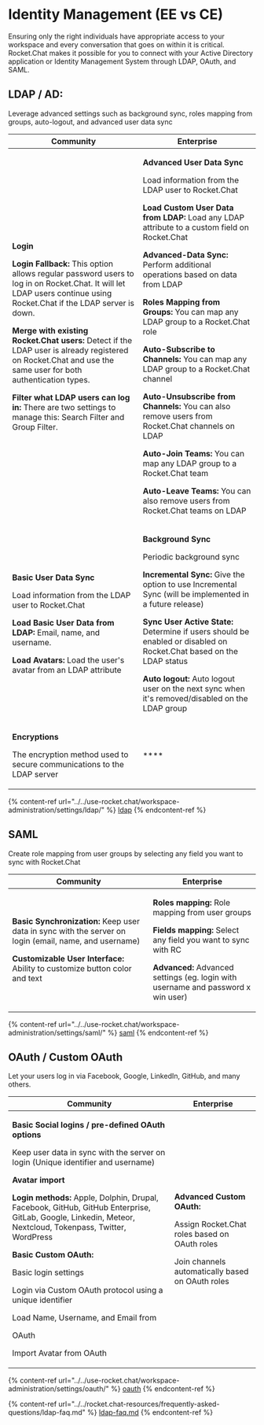 # Identity Management (EE vs CE)

Ensuring only the right individuals have appropriate access to your workspace and every conversation that goes on within it is critical. Rocket.Chat makes it possible for you to connect with your Active Directory application or Identity Management System through LDAP, OAuth, and SAML.&#x20;

## **LDAP / AD:**  <a href="#ldap3" id="ldap3"></a>

Leverage advanced settings such as background sync, roles mapping from groups, auto-logout, and advanced user data sync

| Community                                                                                                                                                                                                                                                                                                                                                                                                                                                                                                                                                                                                                                                                     | Enterprise                                                                                                                                                                                                                                                                                                                                                                                                                                                                                                                                                                                                                                                                                                                                                                                                                                                                               |
| ----------------------------------------------------------------------------------------------------------------------------------------------------------------------------------------------------------------------------------------------------------------------------------------------------------------------------------------------------------------------------------------------------------------------------------------------------------------------------------------------------------------------------------------------------------------------------------------------------------------------------------------------------------------------------- | ---------------------------------------------------------------------------------------------------------------------------------------------------------------------------------------------------------------------------------------------------------------------------------------------------------------------------------------------------------------------------------------------------------------------------------------------------------------------------------------------------------------------------------------------------------------------------------------------------------------------------------------------------------------------------------------------------------------------------------------------------------------------------------------------------------------------------------------------------------------------------------------- |
| <p><strong>Login</strong></p><p><strong></strong></p><p><strong>Login Fallback:</strong> This option allows regular password users to log in on Rocket.Chat. It will let LDAP users continue using Rocket.Chat if the LDAP server is down.</p><p><strong>Merge with existing Rocket.Chat users:</strong> Detect if the LDAP user is already registered on Rocket.Chat and use the same user for both authentication types.</p><p><strong>Filter what LDAP users can log in:</strong> There are two settings to manage this: Search Filter and Group Filter.</p><p></p><p><strong></strong></p><p><strong></strong></p><p></p><p><strong></strong></p><p><strong></strong></p> | <p></p><p><strong>Advanced User Data Sync</strong></p><p><strong></strong></p><p>Load information from the LDAP user to Rocket.Chat</p><p><strong>Load Custom User Data from LDAP:</strong> Load any LDAP attribute to a custom field on Rocket.Chat</p><p><strong>Advanced-Data Sync:</strong> Perform additional operations based on data from LDAP</p><p><strong>Roles Mapping from Groups:</strong> You can map any LDAP group to a Rocket.Chat role</p><p><strong>Auto-Subscribe to Channels:</strong> You can map any LDAP group to a Rocket.Chat channel</p><p><strong>Auto-Unsubscribe from Channels:</strong> You can also remove users from Rocket.Chat channels on LDAP</p><p><strong>Auto-Join Teams:</strong> You can map any LDAP group to a Rocket.Chat team</p><p><strong>Auto-Leave Teams:</strong> You can also remove users from Rocket.Chat teams on LDAP</p><p></p> |
| <p><strong>Basic User Data Sync</strong></p><p><strong></strong></p><p>Load information from the LDAP user to Rocket.Chat</p><p><strong></strong></p><p><strong>Load Basic User Data from LDAP:</strong> Email, name, and username.</p><p><strong></strong></p><p><strong>Load Avatars:</strong> Load the user's avatar from an LDAP attribute</p>                                                                                                                                                                                                                                                                                                                            | <p><strong>Background Sync</strong></p><p></p><p>Periodic background sync</p><p><strong></strong></p><p><strong>Incremental Sync:</strong> Give the option to use Incremental Sync (will be implemented in a future release)</p><p><strong></strong></p><p><strong>Sync User Active State:</strong> Determine if users should be enabled or disabled on Rocket.Chat based on the LDAP status</p><p><strong>Auto logout:</strong> Auto logout user on the next sync when it's removed/disabled on the LDAP group</p>                                                                                                                                                                                                                                                                                                                                                                      |
| <p><strong>Encryptions</strong></p><p><strong></strong></p><p>The encryption method used to secure communications to the LDAP server</p>                                                                                                                                                                                                                                                                                                                                                                                                                                                                                                                                      | ****                                                                                                                                                                                                                                                                                                                                                                                                                                                                                                                                                                                                                                                                                                                                                                                                                                                                                     |

{% content-ref url="../../use-rocket.chat/workspace-administration/settings/ldap/" %}
[ldap](../../use-rocket.chat/workspace-administration/settings/ldap/)
{% endcontent-ref %}

## **SAML** <a href="#saml3" id="saml3"></a>

Create role mapping from user groups by selecting any field you want to sync with Rocket.Chat

| Community                                                                                                                                                                                                                 | Enterprise                                                                                                                                                                                                                                                 |
| ------------------------------------------------------------------------------------------------------------------------------------------------------------------------------------------------------------------------- | ---------------------------------------------------------------------------------------------------------------------------------------------------------------------------------------------------------------------------------------------------------- |
| <p><strong>Basic Synchronization:</strong> Keep user data in sync with the server on login (email, name, and username)</p><p><strong>Customizable User Interface:</strong> Ability to customize button color and text</p> | <p><strong>Roles mapping:</strong> Role mapping from user groups</p><p><strong>Fields mapping:</strong> Select any field you want to sync with RC</p><p><strong>Advanced:</strong> Advanced settings (eg. login with username and password x win user)</p> |

{% content-ref url="../../use-rocket.chat/workspace-administration/settings/saml/" %}
[saml](../../use-rocket.chat/workspace-administration/settings/saml/)
{% endcontent-ref %}

## **OAuth / Custom OAuth** <a href="#oauth3" id="oauth3"></a>

Let your users log in via Facebook, Google, LinkedIn, GitHub, and many others.&#x20;

| Community                                                                                                                                                                                                                                                                                                                                                                                                                                                                                                                                                                                                      | Enterprise                                                                                                                                                |
| -------------------------------------------------------------------------------------------------------------------------------------------------------------------------------------------------------------------------------------------------------------------------------------------------------------------------------------------------------------------------------------------------------------------------------------------------------------------------------------------------------------------------------------------------------------------------------------------------------------- | --------------------------------------------------------------------------------------------------------------------------------------------------------- |
| <p><strong>Basic Social logins / pre-defined OAuth options</strong></p><p> Keep user data in sync with the server on login (Unique identifier and username)</p><p><strong>Avatar import</strong></p><p><strong>Login methods:</strong> Apple, Dolphin, Drupal, Facebook, GitHub, GitHub Enterprise, GitLab, Google, Linkedin, Meteor, Nextcloud, Tokenpass, Twitter, WordPress</p><p><strong>Basic Custom OAuth:</strong> </p><p>Basic login settings</p><p>Login via Custom OAuth protocol using a unique identifier</p><p>Load Name, Username, and Email from</p><p>OAuth</p><p>Import Avatar from OAuth</p> | <p><strong>Advanced Custom OAuth:</strong></p><p>Assign Rocket.Chat roles based on OAuth roles</p><p>Join channels automatically based on OAuth roles</p> |

{% content-ref url="../../use-rocket.chat/workspace-administration/settings/oauth/" %}
[oauth](../../use-rocket.chat/workspace-administration/settings/oauth/)
{% endcontent-ref %}

{% content-ref url="../../rocket.chat-resources/frequently-asked-questions/ldap-faq.md" %}
[ldap-faq.md](../../rocket.chat-resources/frequently-asked-questions/ldap-faq.md)
{% endcontent-ref %}
